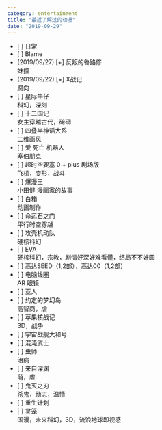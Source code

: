 ```yaml
---
category: entertainment
title: "最近了解过的动漫"
date: "2019-09-29"
---
```


- \[ \] 日常
- \[ \] Blame
- (2019/09/27) \[+\] 反叛的魯路修  
    妹控
- (2019/09/22) \[+\] X战记  
    腐向
- \[ \] 星际牛仔  
    科幻，深刻
- \[ \] 十二国记  
    ⼥主穿越古代，磅礴
- \[ \] 四叠半神话大系  
    二维画⻛
- \[ \] 爱 死亡 机器人  
    塞伯朋克
- \[ \] 超时空要塞 0 + plus 剧场版  
    飞机，变形，战⽃
- \[ \] 爆漫王  
    小⽥健 漫画家的故事
- \[ \] 白箱  
    动画制作
- \[ \] 命运石之门  
    平行时空穿越
- \[ \] 攻壳机动队  
    硬核科幻
- \[ \] EVA  
    硬核科幻，宗教，剧情好深好难看懂，结局不不好圆
- \[ \] 高达SEED（1,2部），高达00（1,2部）
- \[ \] 电脑线圈  
    AR 眼镜
- \[ \] 亚人
- \[ \] 约定的梦幻岛  
    高智商，虐
- \[ \] 苹果核战记  
    3D，战争
- \[ \] 宇宙战舰大和号
- \[ \] 混沌武士
- \[ \] 虫师  
    治病
- \[ \] 来自深渊  
    萌，虐
- \[ \] 鬼灭之刃  
    杀鬼，励志，温情
- \[ \] 重生计划
- \[ \] 灵笼  
    国漫，未来科幻，3D，流浪地球即视感
